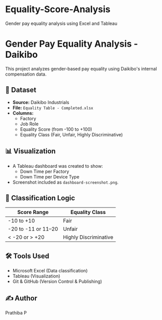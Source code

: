 # Equality-Score-Analysis
Gender pay equality analysis using Excel and Tableau
# Gender Pay Equality Analysis - Daikibo

This project analyzes gender-based pay equality using Daikibo's internal compensation data.

## 📄 Dataset
- **Source:** Daikibo Industrials
- **File:** `Equality Table - Completed.xlsx`
- **Columns:**
  - Factory
  - Job Role
  - Equality Score (from -100 to +100)
  - Equality Class (Fair, Unfair, Highly Discriminative)

## 📊 Visualization
- A Tableau dashboard was created to show:
  - Down Time per Factory
  - Down Time per Device Type
- Screenshot included as `dashboard-screenshot.png`.

## 🧮 Classification Logic
| Score Range       | Equality Class          |
|-------------------|--------------------------|
| -10 to +10        | Fair                     |
| -20 to -11 or 11–20 | Unfair                  |
| < -20 or > +20     | Highly Discriminative   |

## 🛠 Tools Used
- Microsoft Excel (Data classification)
- Tableau (Visualization)
- Git & GitHub (Version Control & Publishing)

## ✍ Author
Prathiba P
